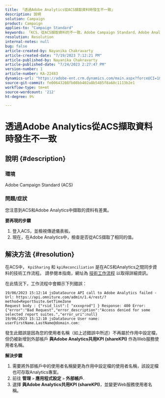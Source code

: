 ```yaml
---
title: 「透過Adobe Analytics從ACS擷取資料時發生不一致」
description: 說明
solution: Campaign
product: Campaign
applies-to: "Campaign Standard"
keywords: 「KCS、從ACS擷取資料的不一致、Adobe Campaign Standard、Adobe Analytics、與Adobe Analytics共用KPI」
resolution: Resolution
internal-notes: null
bug: false
article-created-by: Nayanika Chakravarty
article-created-date: "7/19/2023 7:12:21 PM"
article-published-by: Nayanika Chakravarty
article-published-date: "7/24/2023 2:27:47 PM"
version-number: 1
article-number: KA-22483
dynamics-url: "https://adobe-ent.crm.dynamics.com/main.aspx?forceUCI=1&pagetype=entityrecord&etn=knowledgearticle&id=f3f9052e-6826-ee11-9966-6045bd006c82"
source-git-commit: fe00643208fb08bb402a8b5485f8a60c1113b2e1
workflow-type: tm+mt
source-wordcount: '212'
ht-degree: 9%

---
```


# 透過Adobe Analytics從ACS擷取資料時發生不一致

## 說明 {#description}


### 環境

Adobe Campaign Standard (ACS)

### 問題/症狀

您注意到ACS和Adobe Analytics中擷取的資料有差異。

<b>要再現的步驟</b>

1. 登入ACS，並檢視傳遞儀表板。
2. 現在，在Adobe Analytics中，檢查是否從ACS擷取了相同的值。



## 解決方法 {#resolution}


在ACS中， `KpiSharing` 和 `kpiReconciliation` 是在ACS和Analytics之間同步資料的技術工作流程。 請參閱本指南，網址為 [技術工作流程](https://experienceleague.adobe.com/docs/campaign-standard/using/administrating/application-settings/technical-workflows.html?lang=zh-Hant) 以取得詳細資訊。

在此情況下，工作流程中會顯示下列錯誤：


```
19/06/2023 15:12:14 jsDataSource API call to Adobe Analytics failed - Url: https://api.omniture.com/admin/1.4/rest/?method=ReportSuite.GetTimeZone
Request body : {"rsid_list":[ "xxxxprod"] } Response: 400 Error: {"error":"Bad Request","error_description":"Access denied for some selected report suites.","error_uri":null}
19/06/2023 15:12:10 jsDataSource User name: userFirstName.LastName@domain.com:
```


發生此錯誤是因為您的使用者名稱（如上述錯誤中所述）不再屬於作用中設定檔，但仍被新增到外部帳戶 <b>與Adobe Analytics共用KPI (shareKPI)</b> 作為Web服務使用者名稱。

<b>解決步驟</b>

1. 需要將外部帳戶中的使用者名稱變更為作用中設定檔的使用者名稱，該設定檔也可存取Analytics專案。
2. 前往 <b>管理</b> `>`  <b>應用程式設定</b> `>`  <b>外部帳戶</b>.
3. 選擇 <b>與Adobe Analytics共用KPI (shareKPI)</b>，並變更Web服務使用者名稱。


